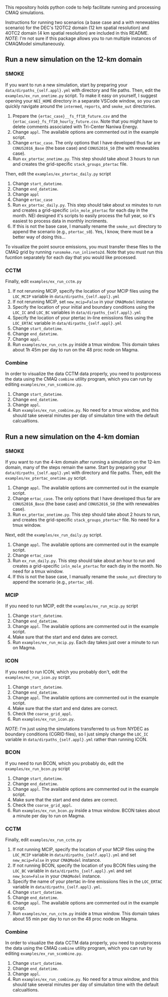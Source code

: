 This repository holds python code to help facilitate running and processing CMAQ simulations.

Instructions for running two scenarios (a base case and a with renewables scenario) for the DEC's 12OTC2 domain (12 km spatial resolution) and 4OTC2 domain (4 km spatial resolution) are included in this README.
*NOTE*: I'm not sure if this package allows you to run multiple instances of CMAQModel simultaneously. 

## Run a new simulation on the 12-km domain
### SMOKE
If you want to run a new simulation, start by preparing your `data/dirpaths_{self.appl}.yml` with directory and file paths. Then, edit the `examples/ex_run_onetime.py` script. To make it easy on yourself, I suggest opening your `NEI_HOME` directory in a separate VSCode window, so you can quickly navigate around the `intermed`, `reports`, and `smoke_out` directories.  

1. Prepare the `{ertac_case}__fs_ff10_future.csv` and the `{ertac_case}_fs_ff10_hourly_future.csv`. Note that you might have to delete comments associated with Tri-Center Naniwa Energy.  
2. Change `appl`. The available options are commented out in the example script.    
3. Change `ertac_case`. The only options that I have developed thus far are `CONUS2016_Base` (the base case) and `CONUS2016_S0` (the with renewables case).    
4. Run `ex_ptertac_onetime.py`. This step should take about 3 hours to run and creates the grid-specific `stack_groups_ptertac` file.     

Then, edit the `examples/ex_ptertac_daily.py` script

1. Change `start_datetime`.   
2. Change `end_datetime`. 
1. Change `appl`  
2. Change `ertac_case`  
3. Run `ex_ptertac_daily.py`. This step should take about xx minutes to run and creates a grid-specific `inln_mole_ptertac` for each day in the month. NEI designed it's scripts to easily process the full year, so it's easiest to process data in monthly incriments. 
4. If this is not the base case, I manually rename the `smoke_out` directory to append the scenario (e.g., `ptertac_s0`). Yes, I know, there must be a better way of doing this...  

To visualize the point source emissions, you must transfer these files to the CMAQ grid by running `runsmoke.run_inlineto2d`. Note that you must run this fucntion separately for each day that you would like processed.

### CCTM
Finally, edit `examples/ex_run_cctm.py`

1. If not rerunning MCIP, specify the location of your MCIP files using the `LOC_MCIP` variable in `data/dirpaths_{self.appl}.yml`  
2. If not rerunning MCIP, set `new_mcip=False` in your `CMAQModel` instance  
3. Specify the location of your initial and boundary conditions using the `LOC_IC` and `LOC_BC` variables in `data/dirpaths_{self.appl}.yml`
4. Specify the location of your ptertac in-line emissiions files using the `LOC_ERTAC` variable in `data/dirpaths_{self.appl}.yml`
5. Change `start_datetime`.   
6. Change `end_datetime`.    
7. Change `appl`.
8. Run `examples/ex_run_cctm.py` inside a tmux window. This domain takes about 1h 45m per day to run on the 48 proc node on Magma.


### Combine
In order to visualize the data CCTM data properly, you need to postprocess the data using the CMAQ `combine` utility program, which you can run by editing `examples/ex_run_scombine.py`.  
1. Change `start_datetime`.   
2. Change `end_datetime`.   
3. Change `appl`.   
4. Run `examples/ex_run_combine.py`. No need for a tmux window, and this should take several minutes per day of simulaiton time with the default calcualtions. 

## Run a new simulation on the 4-km domian
### SMOKE
If you want to run the 4-km domain after running a simulation on the 12-km domain, many of the steps remain the same. Start by preparing your `data/dirpaths_{self.appl}.yml` with directory and file paths. Then, edit the `examples/ex_ptertac_onetime.py` script.  

1. Change `appl`. The available options are commented out in the example script.  
2. Change `ertac_case`. The only options that I have developed thus far are `CONUS2016_Base` (the base case) and `CONUS2016_S0` (the with renewables case).  
3. Run `ex_ptertac_onetime.py`. This step should take about 2 hours to run, and creates the grid-specific `stack_groups_ptertac*` file. No need for a tmux window.   

Next, edit the `examples/ex_run_daily.py` script.

1. Change `appl`. The available options are commented out in the example script.  
2. Change `ertac_case`  
3. Run `ex_run_daily.py`. This step should take about an hour to run and creates a grid-specific `inln_mole_ptertac` for each day in the month. No need for a tmux window. 
4. If this is not the base case, I manually rename the `smoke_out` directory to append the scenario (e.g., `ptertac_s0`).  

### MCIP
If you need to run MCIP, edit the `examples/ex_run_mcip.py` script  

1. Change `start_datetime`.   
2. Change `end_datetime`. 
1. Change `appl`. The available options are commented out in the example script.
2. Make sure that the start and end dates are correct.
3. Run `examples/ex_run_mcip.py`. Each day takes just over a minute to run on Magma.

### ICON
If you need to run ICON, which you probably don't, edit the `examples/ex_run_icon.py` script. 

1. Change `start_datetime`.   
2. Change `end_datetime`. 
3. Change `appl`. The available options are commented out in the example script.
4. Make sure that the start and end dates are correct. 
5. Check the `coarse_grid_appl`.  
6. Run `examples/ex_run_icon.py`.    

*NOTE*: I'm just using the simulations transferred to us from NYDEC as boundary conditions (CGRID files), so I just simply change the `LOC_IC` variable in `data/dirpaths_{self.appl}.yml` rather than running ICON. 

### BCON
If you need to run BCON, which you probably do, edit the `examples/ex_run_bcon.py` script

1. Change `start_datetime`.   
2. Change `end_datetime`. 
3. Change `appl`. The available options are commented out in the example script.
4. Make sure that the start and end dates are correct. 
5. Check the `coarse_grid_appl`.  
6. Run `examples/ex_run_bcon.py` inside a tmux window. BCON takes about a minute per day to run on Magma.    

### CCTM
Finally, edit `examples/ex_run_cctm.py`

1. If not running MCIP, specify the location of your MCIP files using the `LOC_MCIP` variable in `data/dirpaths_{self.appl}.yml` and set `new_mcip=False` in your `CMAQModel` instance.  
2. If not running BCON, specify the location of you BCON files using the `LOC_BC` variable in `data/dirpaths_{self.appl}.yml` and set `new_bcon=False` in your `CMAQModel` instance.
3. Specify the name of your ptertac in-line emissiions files in the `LOC_ERTAC` variable in `data/dirpaths_{self.appl}.yml`.  
4. Change `start_datetime`.   
5. Change `end_datetime`.  
6. Change `appl`. The available options are commented out in the example script.
7. Run `examples/ex_run_cctm.py` inside a tmux window. This domain takes about 55 min per day to run on the 48 proc node on Magma.

### Combine
In order to visualize the data CCTM data properly, you need to postprocess the data using the CMAQ `combine` utility program, which you can run by editing `examples/ex_run_scombine.py`.  
1. Change `start_datetime`.   
2. Change `end_datetime`.   
3. Change `appl`.   
4. Run `examples/ex_run_combine.py`. No need for a tmux window, and this should take several minutes per day of simulaiton time with the default calcualtions. 